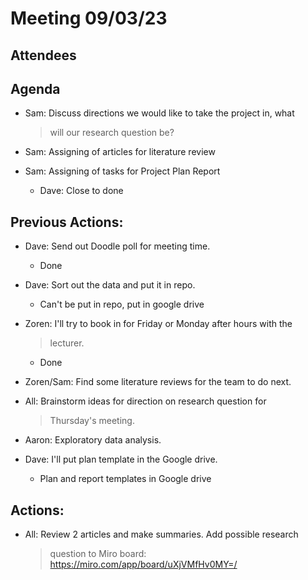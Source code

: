 # Meeting 09/03/23

## Attendees

## Agenda

-   Sam: Discuss directions we would like to take the project in, what
    > will our research question be?

-   Sam: Assigning of articles for literature review

-   Sam: Assigning of tasks for Project Plan Report

    -   Dave: Close to done

## Previous Actions:

-   Dave: Send out Doodle poll for meeting time.

    -   Done

-   Dave: Sort out the data and put it in repo.

    -   Can't be put in repo, put in google drive

-   Zoren: I'll try to book in for Friday or Monday after hours with the
    > lecturer.

    -   Done

-   Zoren/Sam: Find some literature reviews for the team to do next.

-   All: Brainstorm ideas for direction on research question for
    > Thursday's meeting.

-   Aaron: Exploratory data analysis.

-   Dave: I'll put plan template in the Google drive.

    -   Plan and report templates in Google drive

## Actions:

-   All: Review 2 articles and make summaries. Add possible research
    > question to Miro board: https://miro.com/app/board/uXjVMfHv0MY=/
